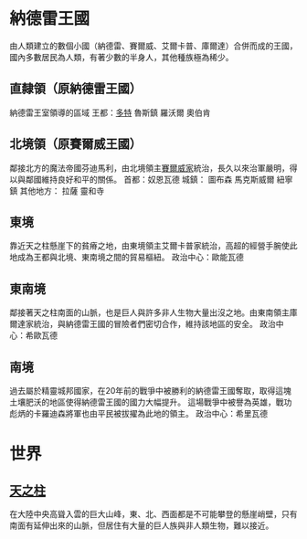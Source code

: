 <!-- TITLE: 地理列表 -->
<!-- SUBTITLE: 自然、人文 -->

# 納德雷王國
由人類建立的數個小國（納德雷、賽爾威、艾爾卡普、庫爾達）合併而成的王國，國內多數居民為人類，有著少數的半身人，其他種族極為稀少。
## 直隸領（原納德雷王國）
納德雷王室領導的區域
王都：[多特](多特)
魯斯鎮
羅沃爾
奧伯肯
## 北境領（原賽爾威王國）
鄰接北方的魔法帝國芬迪馬利，由北境領主[賽爾威家](/組織/賽威爾家)統治，長久以來治軍嚴明，得以與鄰國維持良好和平的關係。
首都：奴恩瓦德
城鎮：
圖布森
馬克斯威爾
紐寧鎮
其他地方：
拉薩
靈和寺
## 東境
靠近天之柱懸崖下的貧瘠之地，由東境領主艾爾卡普家統治，高超的經營手腕使此地成為王都與北境、東南境之間的貿易樞紐。
政治中心：歐能瓦德
## 東南境
鄰接著天之柱南面的山脈，也是巨人與許多非人生物大量出沒之地。由東南領主庫爾達家統治，與納德雷王國的冒險者們密切合作，維持該地區的安全。
政治中心：希歐瓦德
## 南境
過去屬於精靈城邦國家，在20年前的戰爭中被勝利的納德雷王國奪取，取得這塊土壤肥沃的地區使得納德雷王國的國力大幅提升。
這場戰爭中被譽為英雄，戰功彪炳的卡羅迪森將軍也由平民被拔擢為此地的領主。
政治中心：希里瓦德

# 世界
## [天之柱](天之柱)
在大陸中央高聳入雲的巨大山峰，東、北、西面都是不可能攀登的懸崖峭壁，只有南面有延伸出來的山脈，但居住有大量的巨人族與非人類生物，難以接近。